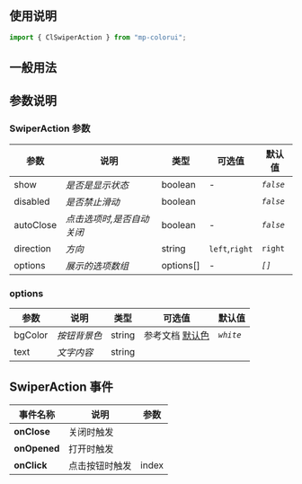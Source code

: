 ## 使用说明

```jsx
import { ClSwiperAction } from "mp-colorui";
```

## 一般用法

<CodeShow componentName='swiperAction' />

## 参数说明

### SwiperAction 参数

| 参数      | 说明                      | 类型      | 可选值         | 默认值    |
| --------- | ------------------------- | --------- | -------------- | --------- |
| show      | _是否是显示状态_          | boolean   | -              | _`false`_ |
| disabled  | _是否禁止滑动_            | boolean   |                | _`false`_ |
| autoClose | _点击选项时,是否自动关闭_ | boolean   | -              | _`false`_ |
| direction | _方向_                    | string    | `left`,`right` | `right`   |
| options   | _展示的选项数组_          | options[] | -              | _`[]`_    |

### options

| 参数    | 说明         | 类型   | 可选值                         | 默认值    |
| ------- | ------------ | ------ | ------------------------------ | --------- |
| bgColor | _按钮背景色_ | string | 参考文档 [默认色](/mp-colorui-doc/home/color) | _`white`_ |
| text    | _文字内容_   | string |                                |           |

## SwiperAction 事件

| 事件名称     | 说明           | 参数  |
| ------------ | -------------- | ----- |
| **onClose**  | 关闭时触发     |       |
| **onOpened** | 打开时触发     |       |
| **onClick**  | 点击按钮时触发 | index |

<FloatPhone url="https://yinliangdream.github.io/mp-colorui-h5-demo/#/pages/components/swiperAction/index" />
